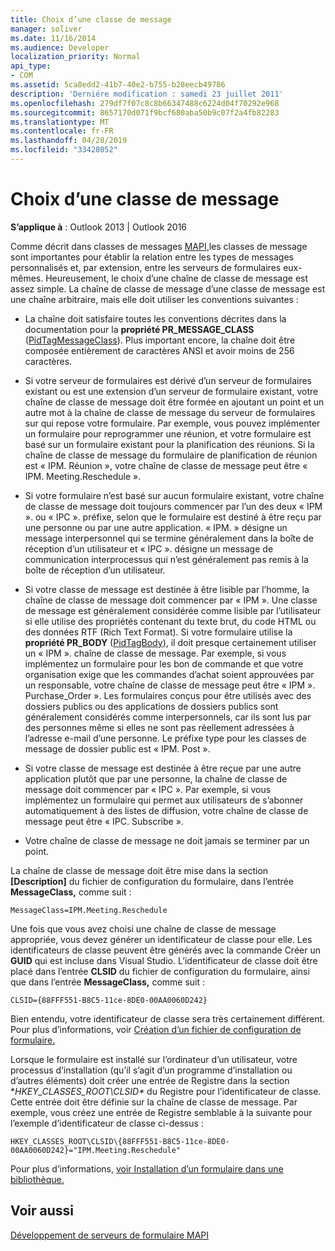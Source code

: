 ```yaml
---
title: Choix d’une classe de message
manager: soliver
ms.date: 11/16/2014
ms.audience: Developer
localization_priority: Normal
api_type:
- COM
ms.assetid: 5ca8edd2-41b7-40e2-b755-b28eecb49786
description: 'Derniére modification : samedi 23 juillet 2011'
ms.openlocfilehash: 279df7f07c8c8b66347488c6224d04f70292e968
ms.sourcegitcommit: 8657170d071f9bcf680aba50b9c07f2a4fb82283
ms.translationtype: MT
ms.contentlocale: fr-FR
ms.lasthandoff: 04/28/2019
ms.locfileid: "33428052"
---
```

# <a name="choosing-a-message-class"></a>Choix d’une classe de message

  
  
**S’applique à** : Outlook 2013 | Outlook 2016 
  
Comme décrit dans classes de messages [MAPI,](mapi-message-classes.md)les classes de message sont importantes pour établir la relation entre les types de messages personnalisés et, par extension, entre les serveurs de formulaires eux-mêmes. Heureusement, le choix d’une chaîne de classe de message est assez simple. La chaîne de classe de message d’une classe de message est une chaîne arbitraire, mais elle doit utiliser les conventions suivantes :
  
- La chaîne doit satisfaire toutes les conventions décrites dans la documentation pour la **propriété PR_MESSAGE_CLASS** ([PidTagMessageClass](pidtagmessageclass-canonical-property.md)). Plus important encore, la chaîne doit être composée entièrement de caractères ANSI et avoir moins de 256 caractères.
    
- Si votre serveur de formulaires est dérivé d’un serveur de formulaires existant ou est une extension d’un serveur de formulaire existant, votre chaîne de classe de message doit être formée en ajoutant un point et un autre mot à la chaîne de classe de message du serveur de formulaires sur qui repose votre formulaire. Par exemple, vous pouvez implémenter un formulaire pour reprogrammer une réunion, et votre formulaire est basé sur un formulaire existant pour la planification des réunions. Si la chaîne de classe de message du formulaire de planification de réunion est « IPM. Réunion », votre chaîne de classe de message peut être « IPM. Meeting.Reschedule ».
    
- Si votre formulaire n’est basé sur aucun formulaire existant, votre chaîne de classe de message doit toujours commencer par l’un des deux « IPM ». ou « IPC ». préfixe, selon que le formulaire est destiné à être reçu par une personne ou par une autre application. « IPM. » désigne un message interpersonnel qui se termine généralement dans la boîte de réception d’un utilisateur et « IPC ». désigne un message de communication interprocessus qui n’est généralement pas remis à la boîte de réception d’un utilisateur.
    
- Si votre classe de message est destinée à être lisible par l’homme, la chaîne de classe de message doit commencer par « IPM ». Une classe de message est généralement considérée comme lisible par l’utilisateur si elle utilise des propriétés contenant du texte brut, du code HTML ou des données RTF (Rich Text Format). Si votre formulaire utilise la **propriété PR_BODY** ([PidTagBody](pidtagbody-canonical-property.md)), il doit presque certainement utiliser un « IPM ». chaîne de classe de message. Par exemple, si vous implémentez un formulaire pour les bon de commande et que votre organisation exige que les commandes d’achat soient approuvées par un responsable, votre chaîne de classe de message peut être « IPM ». Purchase_Order ». Les formulaires conçus pour être utilisés avec des dossiers publics ou des applications de dossiers publics sont généralement considérés comme interpersonnels, car ils sont lus par des personnes même si elles ne sont pas réellement adressées à l’adresse e-mail d’une personne. Le préfixe type pour les classes de message de dossier public est « IPM. Post ». 
    
- Si votre classe de message est destinée à être reçue par une autre application plutôt que par une personne, la chaîne de classe de message doit commencer par « IPC ». Par exemple, si vous implémentez un formulaire qui permet aux utilisateurs de s’abonner automatiquement à des listes de diffusion, votre chaîne de classe de message peut être « IPC. Subscribe ».
    
- Votre chaîne de classe de message ne doit jamais se terminer par un point.
    
La chaîne de classe de message doit être mise dans la section **[Description]** du fichier de configuration du formulaire, dans l’entrée **MessageClass,** comme suit : 
  
 `MessageClass=IPM.Meeting.Reschedule`
  
Une fois que vous avez choisi une chaîne de classe de message appropriée, vous devez générer un identificateur de classe pour elle. Les identificateurs de classe peuvent être générés avec la commande Créer un **GUID** qui est incluse dans Visual Studio. L’identificateur de classe doit être placé dans l’entrée **CLSID** du fichier de configuration du formulaire, ainsi que dans l’entrée **MessageClass,** comme suit : 
  
 `CLSID={88FFF551-B8C5-11ce-8DE0-00AA0060D242}`
  
Bien entendu, votre identificateur de classe sera très certainement différent. Pour plus d’informations, voir [Création d’un fichier de configuration de formulaire.](creating-a-form-configuration-file.md)
  
Lorsque le formulaire est installé sur l’ordinateur d’un utilisateur, votre processus d’installation (qu’il s’agit d’un programme d’installation ou d’autres éléments) doit créer une entrée de Registre dans la section **HKEY_CLASSES_ROOT\CLSID\** du Registre pour l’identificateur de classe. Cette entrée doit être définie sur la chaîne de classe de message. Par exemple, vous créez une entrée de Registre semblable à la suivante pour l’exemple d’identificateur de classe ci-dessus : 
  
 `HKEY_CLASSES_ROOT\CLSID\{88FFF551-B8C5-11ce-8DE0-00AA0060D242}="IPM.Meeting.Reschedule"`
  
Pour plus d’informations, [voir Installation d’un formulaire dans une bibliothèque.](installing-a-form-into-a-library.md)
  
## <a name="see-also"></a>Voir aussi



[Développement de serveurs de formulaire MAPI](developing-mapi-form-servers.md)

